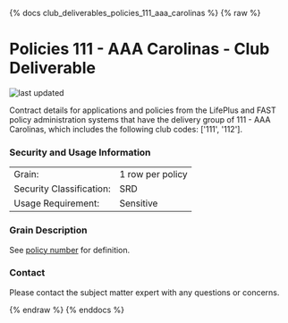 
{% docs club_deliverables_policies_111_aaa_carolinas %}
{% raw %}

# Policies 111 - AAA Carolinas - Club Deliverable

![last updated](assets/update_badges/club_deliverables_policies_111_aaa_carolinas.svg)

Contract details for applications and policies from the LifePlus and FAST policy administration
systems that have the delivery group of 111 - AAA Carolinas, which includes the following
club codes: ['111', '112'].

### Security and Usage Information
|     |     |
| --- | --- |
| Grain:                   | 1 row per policy |
| Security Classification: | SRD  |
| Usage Requirement:       | Sensitive |

### Grain Description
See [policy number](#!/exposure/docs.business_glossary.glossary#policy_number)
for definition.

### Contact
Please contact the subject matter expert with any questions or concerns.


{% endraw %}
{% enddocs %}
    